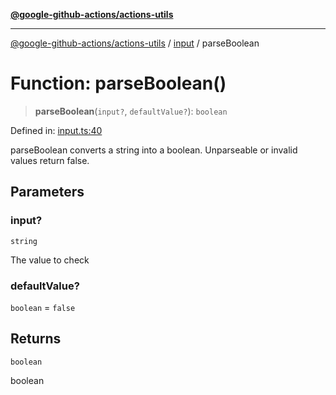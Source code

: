 [**@google-github-actions/actions-utils**](../../README.md)

***

[@google-github-actions/actions-utils](../../modules.md) / [input](../README.md) / parseBoolean

# Function: parseBoolean()

> **parseBoolean**(`input?`, `defaultValue?`): `boolean`

Defined in: [input.ts:40](https://github.com/google-github-actions/actions-utils/blob/main/src/input.ts#L40)

parseBoolean converts a string into a boolean. Unparseable or invalid values
return false.

## Parameters

### input?

`string`

The value to check

### defaultValue?

`boolean` = `false`

## Returns

`boolean`

boolean
